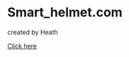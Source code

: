 # Smart_helmet.com

created by Heath


<a href="https://github.com/heatht71/smart_helmet.com/tree/main/app.py">Click here </a>
